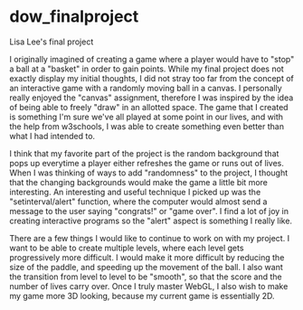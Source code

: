 # dow_finalproject
Lisa Lee's final project

  I originally imagined of creating a game where a player would have to "stop" a ball at a "basket" in order to gain points. While my final project does not exactly display my initial thoughts, I did not stray too far from the concept of an interactive game with a randomly moving ball in a canvas. I personally really enjoyed the "canvas" assignment, therefore I was inspired by the idea of being able to freely "draw" in an allotted space. The game that I created is something I'm sure we've all played at some point in our lives, and with the help from w3schools, I was able to create something even better than what I had intended to. 
  
  I think that my favorite part of the project is the random background that pops up everytime a player either refreshes the game or runs out of lives. When I was thinking of ways to add "randomness" to the project, I thought that the changing backgrounds would make the game a little bit more interesting. An interesting and useful technique I picked up was the "setinterval/alert" function, where the computer would almost send a message to the user saying "congrats!" or "game over". I find a lot of joy in creating interactive programs so the "alert" aspect is something I really like. 
  
  There are a few things I would like to continue to work on with my project. I want to be able to create multiple levels, where each level gets progressively more difficult. I would make it more difficult by reducing the size of the paddle, and speeding up the movement of the ball. I also want the transition from level to level to be "smooth", so that the score and the number of lives carry over. Once I truly master WebGL, I also wish to make my game more 3D looking, because my current game is essentially 2D. 
